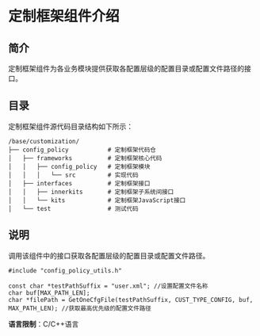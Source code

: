 # 定制框架组件介绍

## 简介

定制框架组件为各业务模块提供获取各配置层级的配置目录或配置文件路径的接口。

## 目录

定制框架组件源代码目录结构如下所示：

```
/base/customization/
├── config_policy           # 定制框架代码仓
│   ├── frameworks          # 定制框架核心代码
│   │   ├── config_policy   # 定制框架模块
│   │   │   └── src         # 实现代码
│   ├── interfaces          # 定制框架接口
│   │   ├── innerkits       # 定制框架子系统间接口
│   │   └── kits            # 定制框架JavaScript接口
│   └── test                # 测试代码
```

## 说明

调用该组件中的接口获取各配置层级的配置目录或配置文件路径。

```
#include "config_policy_utils.h"

const char *testPathSuffix = "user.xml"; //设置配置文件名称
char buf[MAX_PATH_LEN];
char *filePath = GetOneCfgFile(testPathSuffix, CUST_TYPE_CONFIG, buf, MAX_PATH_LEN); //获取最高优先级的配置文件路径
```

**语言限制**：C/C++语言
